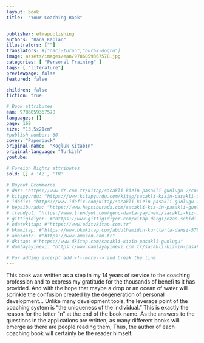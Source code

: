 ```yaml
---
layout: book
title:  "Your Coaching Book"


publisher: elmapublishing
authors: "Rana Kaplan"
illustrators: [""]
translators: #["naci-turan","burak-dogru"]
image: assets/images/ean/9786059367578.jpg
categories: [ "Personal Training" ]
tags: [ "literature"]
previewpage: false
featured: false

children: false
fiction: true

# Book attributes
ean: 9786059367578
languages: []
page: 168
size: "13,5x21cm"
#publish-number: 60
cover: "Paperback"
original-name:  "Koçluk Kitabın"
original-language: "Turkish"
youtube:

# Foreign Rights attributes
sold: [] # 'AZ', 'TR'

# Buyout Ecommerce
# dnr: "https://www.dr.com.tr/kitap/sacakli-kizin-pasakli-gunlugu-2/cocuk-ve-genclik/genclik-10-yas/roman-oyku/urunno=0001893059001"
# kitapyurdu: "https://www.kitapyurdu.com/kitap/sacakli-kizin-pasakli-gunlugu-2-/560122.html&filter_name=Sa%C3%A7akl%C4%B1+K%C4%B1z%27%C4%B1n+Pasakl%C4%B1+G%C3%BCnl%C3%BC%C4%9F%C3%BC+2"
# idefix: "https://www.idefix.com/kitap/sacakli-kizin-pasakli-gunlugu-2/cocuk-ve-genclik/genclik-10-yas/roman-oyku/urunno=0001893059001"
# hepsiburada: "https://www.hepsiburada.com/sacakli-kiz-in-pasakli-gunlugu-2-damla-yayinevi-p-HBV000012ER86"
# trendyol: "https://www.trendyol.com/genc-damla-yayinevi/sacakli-kiz-in-pasakli-gunlugu-2-p-54825777"
# gittigidiyor: #"https://www.gittigidiyor.com/kitap-dergi/ezan-sehidi-adnan-menderes_pdp_732728793"
# odatvkitap: #"https://www.odatvkitap.com.tr"
# bkmkitap: #"https://www.bkmkitap.com/abdulhamidin-kurtlarla-dansi-578226"
# amazontr: #"https://www.amazon.com.tr"
# dkitap: #"https://www.dkitap.com/sacakli-kizin-pasakli-gunlugu"
# damlayayinevi: "https://www.damlayayinevi.com.tr/sacakli-kiz-in-pasakli-gunlugu-2-bu-iste-bi-terslik-var"

# For adding excerpt add <!--more--> and break the line
---
```

This book was written as a step in my 14 years of
service to the coaching profession and to express
my gratitude for the thousands of benefi ts it has
provided. And with the hope that maybe a drop or
an ocean of water will sprinkle the confusion created by the degeneration of personal development...
Unlike many development tools, the leverage point
of the coaching system is “the uniqueness of the
individual.” This is exactly the reason for the letter
“n” at the end of the book name. As the answers
to the questions in the applications are written, as
many different books will emerge as there are people reading them; Thus, the author of each coaching book will certainly be the reader himself.
<!--more--> 

